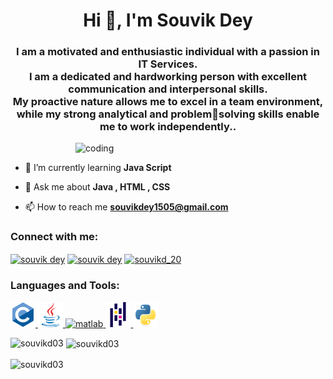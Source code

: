 <h1 align="center">Hi 👋, I'm Souvik Dey</h1>
<h3 align="center">I am a motivated and enthusiastic individual with a passion in IT Services. <br>I am a dedicated and hardworking person with excellent communication and interpersonal skills. <br>My proactive nature allows me to excel in a team environment, while my strong analytical and problemsolving skills enable me to work independently..</h3>
<img align="right" alt="coding" width="400" src="https://cdn.dribbble.com/users/926537/screenshots/4502924/python-2.gif">



<p align="left"> <a href="https://twitter.com/" target="blank"><img src="https://img.shields.io/twitter/follow/?logo=twitter&style=for-the-badge" alt="" /></a> </p>

- 🌱 I’m currently learning **Java Script**

- 💬 Ask me about **Java , HTML , CSS**

- 📫 How to reach me **souvikdey1505@gmail.com**

<h3 align="left">Connect with me:</h3>
<p align="left">
<a href="https://linkedin.com/in/souvik dey" target="blank"><img align="center" src="https://raw.githubusercontent.com/rahuldkjain/github-profile-readme-generator/master/src/images/icons/Social/linked-in-alt.svg" alt="souvik dey" height="30" width="40" /></a>
<a href="https://fb.com/souvik dey" target="blank"><img align="center" src="https://raw.githubusercontent.com/rahuldkjain/github-profile-readme-generator/master/src/images/icons/Social/facebook.svg" alt="souvik dey" height="30" width="40" /></a>
<a href="https://instagram.com/souvikd_20" target="blank"><img align="center" src="https://raw.githubusercontent.com/rahuldkjain/github-profile-readme-generator/master/src/images/icons/Social/instagram.svg" alt="souvikd_20" height="30" width="40" /></a>
</p>

<h3 align="left">Languages and Tools:</h3>
<p align="left"> <a href="https://www.cprogramming.com/" target="_blank" rel="noreferrer"> <img src="https://raw.githubusercontent.com/devicons/devicon/master/icons/c/c-original.svg" alt="c" width="40" height="40"/> </a> <a href="https://www.java.com" target="_blank" rel="noreferrer"> <img src="https://raw.githubusercontent.com/devicons/devicon/master/icons/java/java-original.svg" alt="java" width="40" height="40"/> </a> <a href="https://www.mathworks.com/" target="_blank" rel="noreferrer"> <img src="https://upload.wikimedia.org/wikipedia/commons/2/21/Matlab_Logo.png" alt="matlab" width="40" height="40"/> </a> <a href="https://pandas.pydata.org/" target="_blank" rel="noreferrer"> <img src="https://raw.githubusercontent.com/devicons/devicon/2ae2a900d2f041da66e950e4d48052658d850630/icons/pandas/pandas-original.svg" alt="pandas" width="40" height="40"/> </a> <a href="https://www.python.org" target="_blank" rel="noreferrer"> <img src="https://raw.githubusercontent.com/devicons/devicon/master/icons/python/python-original.svg" alt="python" width="40" height="40"/> </a> </p>

<p><img align="left" src="https://github-readme-stats.vercel.app/api/top-langs?username=souvikd03&show_icons=true&locale=en&layout=compact" alt="souvikd03" /></p>

<p>&nbsp;<img align="center" src="https://github-readme-stats.vercel.app/api?username=souvikd03&show_icons=true&locale=en" alt="souvikd03" /></p>

<p><img align="center" src="https://github-readme-streak-stats.herokuapp.com/?user=souvikd03&" alt="souvikd03" /></p>



<!-- Proudly created with GPRM ( https://gprm.itsvg.in ) -->

<!--
**souvikd03/souvikd03** is a ✨ _special_ ✨ repository because its `README.md` (this file) appears on your GitHub profile.

Here are some ideas to get you started:

- 🔭 I’m currently working on ...
- 🌱 I’m currently learning ...
- 👯 I’m looking to collaborate on ...
- 🤔 I’m looking for help with ...
- 💬 Ask me about ...
- 📫 How to reach me: ...
- 😄 Pronouns: ...
- ⚡ Fun fact: ...
-->
